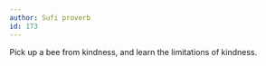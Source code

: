 ```yaml
---
author: Sufi proverb
id: 173
---
```


Pick up a bee from kindness, and learn the limitations of kindness.